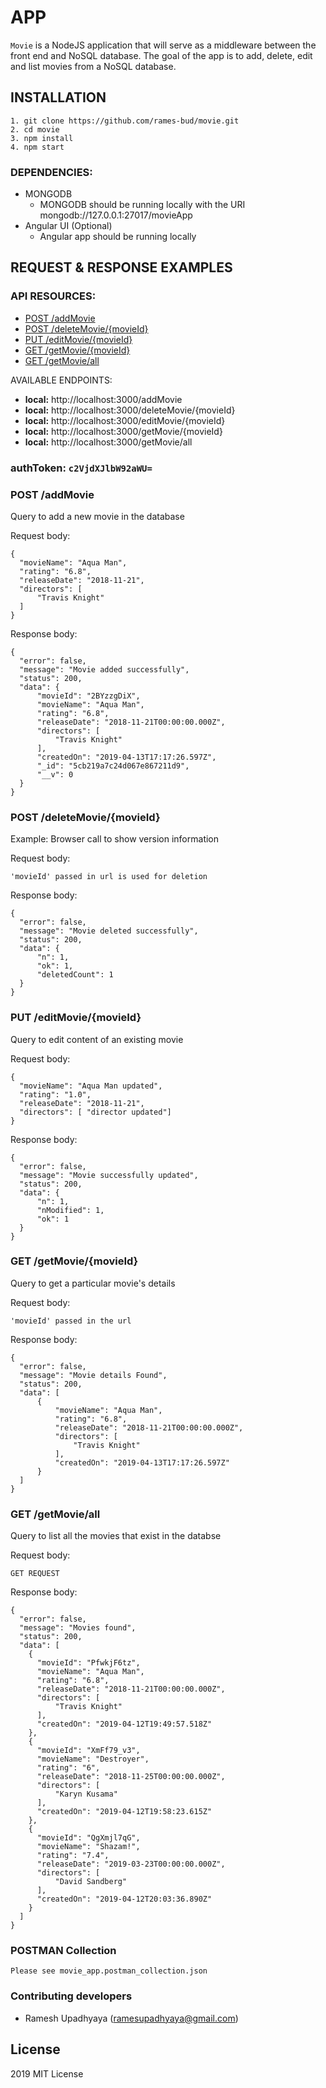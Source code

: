 # APP
`Movie` is a NodeJS application that will serve as a middleware between the front end and NoSQL database.
The goal of the app is to add, delete, edit and list movies from a NoSQL database.

## INSTALLATION
```
1. git clone https://github.com/rames-bud/movie.git
2. cd movie
3. npm install
4. npm start
```
### DEPENDENCIES:

- MONGODB
  - MONGODB should be running locally with the URI mongodb://127.0.0.1:27017/movieApp
- Angular UI (Optional)
  - Angular app should be running locally

## REQUEST & RESPONSE EXAMPLES

### API RESOURCES:

- [POST /addMovie](#post-addMovie)
- [POST /deleteMovie/{movieId}](#post-deleteMovie/{movieId})
- [PUT /editMovie/{movieId}](#put-editMovie/{movieId})
- [GET /getMovie/{movieId}](#get-getMovie/{movieId})
- [GET /getMovie/all](#get-getMovie/all)


AVAILABLE ENDPOINTS:
- **local:** http://localhost:3000/addMovie
- **local:** http://localhost:3000/deleteMovie/{movieId}
- **local:** http://localhost:3000/editMovie/{movieId}
- **local:** http://localhost:3000/getMovie/{movieId}
- **local:** http://localhost:3000/getMovie/all

### **authToken**: `c2VjdXJlbW92aWU=`

### POST /addMovie

Query to add a new movie in the database

Request body:
```
{
  "movieName": "Aqua Man",
  "rating": "6.8",
  "releaseDate": "2018-11-21",
  "directors": [
      "Travis Knight"
  ]
}
```
Response body:
```
{
  "error": false,
  "message": "Movie added successfully",
  "status": 200,
  "data": {
      "movieId": "2BYzzgDiX",
      "movieName": "Aqua Man",
      "rating": "6.8",
      "releaseDate": "2018-11-21T00:00:00.000Z",
      "directors": [
          "Travis Knight"
      ],
      "createdOn": "2019-04-13T17:17:26.597Z",
      "_id": "5cb219a7c24d067e867211d9",
      "__v": 0
  }
}
```

### POST /deleteMovie/{movieId}

Example: Browser call to show version information

Request body:
```
'movieId' passed in url is used for deletion
```
Response body:
```
{
  "error": false,
  "message": "Movie deleted successfully",
  "status": 200,
  "data": {
      "n": 1,
      "ok": 1,
      "deletedCount": 1
  }
}
```

### PUT /editMovie/{movieId}

Query to edit content of an existing movie

Request body:
```
{
  "movieName": "Aqua Man updated",
  "rating": "1.0",
  "releaseDate": "2018-11-21",
  "directors": [ "director updated"]
}
```
Response body:
```
{
  "error": false,
  "message": "Movie successfully updated",
  "status": 200,
  "data": {
      "n": 1,
      "nModified": 1,
      "ok": 1
  }
}
```

### GET /getMovie/{movieId}

Query to get a particular movie's details

Request body:
```
'movieId' passed in the url
```
Response body:
```
{
  "error": false,
  "message": "Movie details Found",
  "status": 200,
  "data": [
      {
          "movieName": "Aqua Man",
          "rating": "6.8",
          "releaseDate": "2018-11-21T00:00:00.000Z",
          "directors": [
              "Travis Knight"
          ],
          "createdOn": "2019-04-13T17:17:26.597Z"
      }
  ]
}
```

### GET /getMovie/all

Query to list all the movies that exist in the databse

Request body:
```
GET REQUEST
```
Response body:
```
{
  "error": false,
  "message": "Movies found",
  "status": 200,
  "data": [
    {
      "movieId": "PfwkjF6tz",
      "movieName": "Aqua Man",
      "rating": "6.8",
      "releaseDate": "2018-11-21T00:00:00.000Z",
      "directors": [
          "Travis Knight"
      ],
      "createdOn": "2019-04-12T19:49:57.518Z"
    },
    {
      "movieId": "XmFf79_v3",
      "movieName": "Destroyer",
      "rating": "6",
      "releaseDate": "2018-11-25T00:00:00.000Z",
      "directors": [
          "Karyn Kusama"
      ],
      "createdOn": "2019-04-12T19:58:23.615Z"
    },
    {
      "movieId": "QgXmjl7qG",
      "movieName": "Shazam!",
      "rating": "7.4",
      "releaseDate": "2019-03-23T00:00:00.000Z",
      "directors": [
          "David Sandberg"
      ],
      "createdOn": "2019-04-12T20:03:36.890Z"
    }
  ]
}
```

### POSTMAN Collection
```
Please see movie_app.postman_collection.json
```

### Contributing developers
* Ramesh Upadhyaya (ramesupadhyaya@gmail.com)

## License
2019 MIT License
